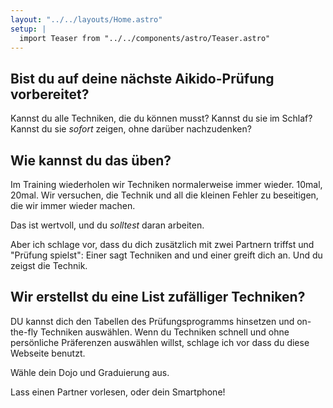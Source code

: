```yaml
---
layout: "../../layouts/Home.astro"
setup: |
  import Teaser from "../../components/astro/Teaser.astro"
---
```


<div class="teaser-list">
<div class="teaser">

## Bist du auf deine nächste Aikido-Prüfung vorbereitet?

Kannst du alle Techniken, die du können musst? Kannst du sie im Schlaf? Kannst du sie _sofort_ zeigen, ohne darüber
nachzudenken?

</div>
<div class="teaser">

## Wie kannst du das üben?

Im Training wiederholen wir Techniken normalerweise immer wieder. 10mal, 20mal. Wir versuchen, die Technik und all die
kleinen Fehler zu beseitigen, die wir immer wieder machen.

Das ist wertvoll, und du _solltest_ daran arbeiten.

Aber ich schlage vor, dass du dich zusätzlich mit zwei Partnern triffst und "Prüfung spielst": Einer sagt Techniken and
und einer greift dich an. Und du zeigst die Technik.

</div>
<div class="teaser">

## Wir erstellst du eine List zufälliger Techniken?

DU kannst dich den Tabellen des Prüfungsprogramms hinsetzen und on-the-fly Techniken auswählen. Wenn du Techniken
schnell und ohne persönliche Präferenzen auswählen willst, schlage ich vor dass du diese Webseite benutzt.

Wähle dein Dojo und Graduierung aus.

Lass einen Partner vorlesen, oder dein Smartphone!

</div>
</div>
